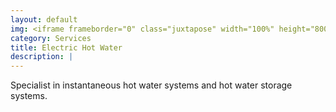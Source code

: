 ```yaml
---
layout: default
img: <iframe frameborder="0" class="juxtapose" width="100%" height="800" src="https://cdn.knightlab.com/libs/juxtapose/latest/embed/index.html?uid=c33f9616-8461-11eb-83c8-ebb5d6f907df"></iframe>
category: Services
title: Electric Hot Water
description: |
---
```

Specialist in instantaneous hot water systems and hot water storage systems.
